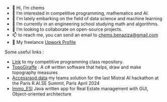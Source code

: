 - 👋 Hi, I’m chems
- 👀 I’m interested in competitive programming, mathematics and AI.
- 📑 I'm lately embarking on the field of data science and machine learning  
- 🌱 I’m currently in an engineering school studying math and algorithms.
- 💞️ I’m looking to collaborate on open-source projects.
- 📫 to reach me, you can send an email to chems.benaziza@gmail.com
- 👜 My freelance [Upwork Profile](https://www.upwork.com/freelancers/~019ff7493ecdfef2f1?mp_source=share)


Some useful links : 
- [Link](https://github.com/chemousesi/INF280) to my competitive programming class repository.
- [TopoGiraffe](https://github.com/chemousesi/TopoGiraffe) : A c# written software that helps, draw and make topography measures
- [Accessraod.data](https://github.com/chemousesi/Mistral_AI_Hackathon) my teams solution for the last Mistral AI hackathon at the Paris R.AI.SE Summit, Paris April 2024 
- [Immo_ESI](https://github.com/chemousesi/ImmoESI_GUI_Version) Java written app for Real Estate management with GUI, Object-oriented architecture


<!---
chemousesi/chemousesi is a ✨ special ✨ repository because its `README.md` (this file) appears on your GitHub profile.
You can click the Preview link to take a look at your changes.
--->
